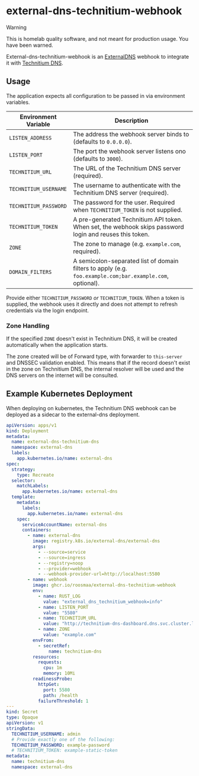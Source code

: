 # external-dns-technitium-webhook

> [!WARNING]
> This is homelab quality software, and not meant for production usage. You have been warned.

External-dns-technitium-webhook is an [ExternalDNS](https://kubernetes-sigs.github.io/external-dns/latest/) webhook to
integrate it with [Technitium DNS](https://technitium.com/dns/).

## Usage

The application expects all configuration to be passed in via environment variables.

| Environment Variable  | Description                                                                                               |
|-----------------------|-----------------------------------------------------------------------------------------------------------|
| `LISTEN_ADDRESS`      | The address the webhook server binds to (defaults to `0.0.0.0`).                                          |
| `LISTEN_PORT`         | The port the webhook server listens ono (defaults to `3000`).                                             |
| `TECHNITIUM_URL`      | The URL of the Technitium DNS server (required).                                                          |
| `TECHNITIUM_USERNAME` | The username to authenticate with the Technitium DNS server (required).                                   |
| `TECHNITIUM_PASSWORD` | The password for the user. Required when `TECHNITIUM_TOKEN` is not supplied.                              |
| `TECHNITIUM_TOKEN`    | A pre-generated Technitium API token. When set, the webhook skips password login and reuses this token.   |
| `ZONE`                | The zone to manage (e.g. `example.com`, required).                                                        |
| `DOMAIN_FILTERS`      | A semicolon-separated list of domain filters to apply (e.g. `foo.example.com;bar.example.com`, optional). |

Provide either `TECHNITIUM_PASSWORD` *or* `TECHNITIUM_TOKEN`. When a token is supplied, the webhook uses it directly and does not attempt to refresh credentials via the login endpoint.

### Zone Handling

If the specified `ZONE` doesn't exist in Technitium DNS, it will be created automatically when the application starts.

The zone created will be of Forward type, with forwarder to `this-server` and DNSSEC validation enabled. This means
that if the record doesn't exist in the zone on Technitium DNS, the internal resolver will be used and the DNS servers
on the internet will be consulted.

## Example Kubernetes Deployment

When deploying on kubernetes, the Technitium DNS webhook can be deployed as a sidecar to the external-dns deployment.

```yaml
apiVersion: apps/v1
kind: Deployment
metadata:
  name: external-dns-technitium-dns
  namespace: external-dns
  labels:
    app.kubernetes.io/name: external-dns
spec:
  strategy:
    type: Recreate
  selector:
    matchLabels:
      app.kubernetes.io/name: external-dns
  template:
    metadata:
      labels:
        app.kubernetes.io/name: external-dns
    spec:
      serviceAccountName: external-dns
      containers:
        - name: external-dns
          image: registry.k8s.io/external-dns/external-dns
          args:
            - --source=service
            - --source=ingress
            - --registry=noop
            - --provider=webhook
            - --webhook-provider-url=http://localhost:5580
        - name: webhook
          image: ghcr.io/roosmaa/external-dns-technitium-webhook
          env:
            - name: RUST_LOG
              value: "external_dns_technitium_webhook=info"
            - name: LISTEN_PORT
              value: "5580"
            - name: TECHNITIUM_URL
              value: "http://technitium-dns-dashboard.dns.svc.cluster.local:5380"
            - name: ZONE
              value: "example.com"
          envFrom:
            - secretRef:
                name: technitium-dns
          resources:
            requests:
              cpu: 1m
              memory: 10Mi
          readinessProbe:
            httpGet:
              port: 5580
              path: /health
            failureThreshold: 1
---
kind: Secret
type: Opaque
apiVersion: v1
stringData:
  TECHNITIUM_USERNAME: admin
  # Provide exactly one of the following:
  TECHNITIUM_PASSWORD: example-password
  # TECHNITIUM_TOKEN: example-static-token
metadata:
  name: technitium-dns
  namespace: external-dns
```
